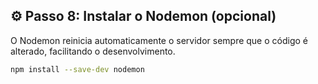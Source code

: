 ## ⚙️ Passo 8: Instalar o Nodemon (opcional)

O Nodemon reinicia automaticamente o servidor sempre que o código é alterado, facilitando o desenvolvimento.

```bash
npm install --save-dev nodemon
```
